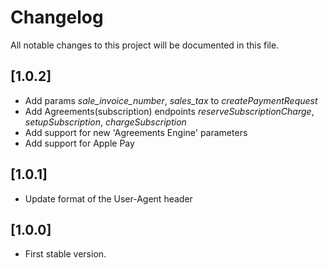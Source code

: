 # Changelog
All notable changes to this project will be documented in this file.

## [1.0.2]

- Add params _sale_invoice_number_, _sales_tax_ to _createPaymentRequest_
- Add Agreements(subscription) endpoints _reserveSubscriptionCharge_, _setupSubscription_, _chargeSubscription_
- Add support for new 'Agreements Engine' parameters
- Add support for Apple Pay

## [1.0.1]

- Update format of the User-Agent header

## [1.0.0]

- First stable version.
